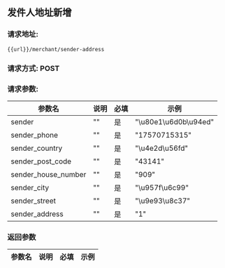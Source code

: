 ## 发件人地址新增
### 请求地址:
```
{{url}}/merchant/sender-address
```
### 请求方式: POST  
### 请求参数:  

|参数名|说明|必填|示例|  
 |---|---|---|---|  
|sender|""|是|"\u80e1\u6d0b\u94ed"|  
|sender_phone|""|是|"17570715315"|  
|sender_country|""|是|"\u4e2d\u56fd"|  
|sender_post_code|""|是|"43141"|  
|sender_house_number|""|是|"909"|  
|sender_city|""|是|"\u957f\u6c99"|  
|sender_street|""|是|"\u9e93\u8c37"|  
|sender_address|""|是|"1"|  
### 返回参数  

|参数名|说明|必填|示例|  
 |---|---|---|---|  

